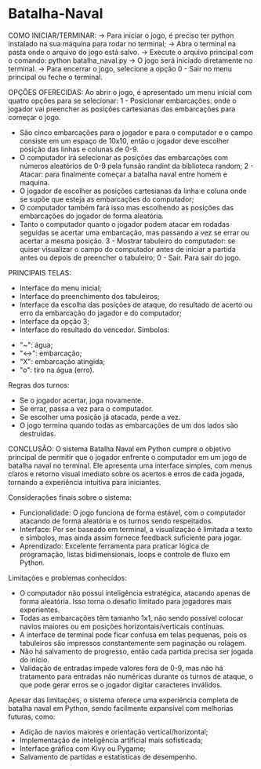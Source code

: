 # Batalha-Naval

COMO INICIAR/TERMINAR:
-> Para iniciar o jogo, é preciso ter python instalado na sua máquina para rodar no terminal;
-> Abra o terminal na pasta onde o arquivo do jogo está salvo.
-> Execute o arquivo principal com o comando: python batalha_naval.py
-> O jogo será iniciado diretamente no terminal.
-> Para encerrar o jogo, selecione a opção 0 - Sair no menu principal ou feche o terminal.

OPÇÕES OFERECIDAS:
Ao abrir o jogo, é apresentado um menu inicial com quatro opções para se selecionar:
1 - Posicionar embarcações: onde o jogador vai preencher as posições cartesianas das embarcações para começar o jogo.
- São cinco embarcações para o jogador e para o computador e o campo consiste em um espaço de 10x10, então o jogador deve escolher posição das linhas e colunas de 0-9.
- O computador irá selecionar as posições das embarcações com números aleatórios de 0-9 pela funsão randint da biblioteca random;
2 - Atacar: para finalmente começar a batalha naval entre homem e maquina.
- O jogador de escolher as posições cartesianas da linha e coluna onde se supõe que esteja as embarcações do computador;
- O computador também fará isso mas escolhendo as posições das embarcações do jogador de forma aleatória.
- Tanto o computador quanto o jogador podem atacar em rodadas seguidas se acertar uma embarcação, mas passando a vez se errar ou acertar a mesma posição. 
3 - Mostrar tabuleiro do computador: se quiser visualizar o campo do computador antes de iniciar a partida antes ou depois de preencher o tabuleiro;
0 - Sair. Para sair do jogo.

PRINCIPAIS TELAS:
- Interface do menu inicial;
- Interface do preenchimento dos tabuleiros;
- Interface da escolha das posições de ataque, do resultado de acerto ou erro da embarcação do jagador e do computador;
- Interface da opção 3;
- Interface do resultado do vencedor.
Simbolos:
* "~": água;
* "<->": embarcação;
* "X": embarcação atingida;
* "o": tiro na água (erro).

Regras dos turnos:
- Se o jogador acertar, joga novamente.
- Se errar, passa a vez para o computador.
- Se escolher uma posição já atacada, perde a vez.
- O jogo termina quando todas as embarcações de um dos lados são destruídas.

CONCLUSÃO:
O sistema Batalha Naval em Python cumpre o objetivo principal de permitir que o jogador enfrente o computador em um jogo de batalha naval no terminal. Ele apresenta uma interface simples, com menus claros e retorno visual imediato sobre os acertos e erros de cada jogada, tornando a experiência intuitiva para iniciantes.

Considerações finais sobre o sistema:
* Funcionalidade: O jogo funciona de forma estável, com o computador atacando de forma aleatória e os turnos sendo respeitados.
* Interface: Por ser baseado em terminal, a visualização é limitada a texto e símbolos, mas ainda assim fornece feedback suficiente para jogar.
* Aprendizado: Excelente ferramenta para praticar lógica de programação, listas bidimensionais, loops e controle de fluxo em Python.

Limitações e problemas conhecidos:
* O computador não possui inteligência estratégica, atacando apenas de forma aleatória. Isso torna o desafio limitado para jogadores mais experientes.
* Todas as embarcações têm tamanho 1x1, não sendo possível colocar navios maiores ou em posições horizontais/verticais contínuas.
* A interface de terminal pode ficar confusa em telas pequenas, pois os tabuleiros são impressos constantemente sem paginação ou rolagem.
* Não há salvamento de progresso, então cada partida precisa ser jogada do início.
* Validação de entradas impede valores fora de 0-9, mas não há tratamento para entradas não numéricas durante os turnos de ataque, o que pode gerar erros se o jogador digitar caracteres inválidos.

Apesar das limitações, o sistema oferece uma experiência completa de batalha naval em Python, sendo facilmente expansível com melhorias futuras, como:
- Adição de navios maiores e orientação vertical/horizontal;
- Implementação de inteligência artificial mais sofisticada;
- Interface gráfica com Kivy ou Pygame;
- Salvamento de partidas e estatísticas de desempenho.
